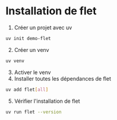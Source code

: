 # Installation de flet

1. Créer un projet avec uv

```sh
uv init demo-flet
```

2. Créer un venv

```sh
uv venv
```

3. Activer le venv
4. Installer toutes les dépendances de flet

```sh
uv add flet[all]
```

5. Vérifier l'installation de flet

```sh
uv run flet --version
```
